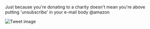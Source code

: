 Just because you're donating to a charity doesn't mean you're above putting 'unsubscribe' in your e-mail body @amazon


![Tweet image](/assets/crosspoast/E_vbd_RX0AMymRQ.jpg)


